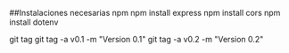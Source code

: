 
##Instalaciones necesarias npm
npm install express 
npm install cors 
npm install dotenv 


git tag
git tag -a v0.1 -m "Version 0.1"
git tag -a v0.2 -m "Version 0.2"